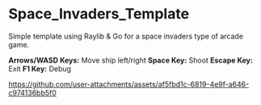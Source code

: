 # Space_Invaders_Template
Simple template using Raylib & Go for a space invaders type of arcade game.

**Arrows/WASD Keys:** Move ship left/right
**Space Key:** Shoot
**Escape Key:** Exit
**F1 Key:** Debug

https://github.com/user-attachments/assets/af5fbd1c-6819-4e9f-a646-c974136bb5f0
